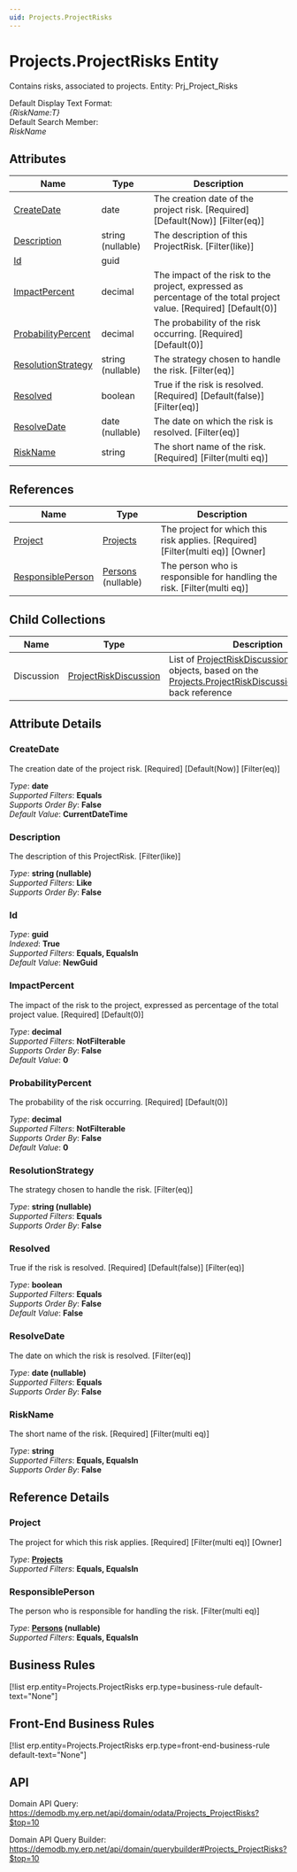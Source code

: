 ```yaml
---
uid: Projects.ProjectRisks
---
```

# Projects.ProjectRisks Entity

Contains risks, associated to projects. Entity: Prj_Project_Risks

Default Display Text Format:  
_{RiskName:T}_  
Default Search Member:  
_RiskName_  

## Attributes

| Name | Type | Description |
| ---- | ---- | --- |
| [CreateDate](Projects.ProjectRisks.md#createdate) | date | The creation date of the project risk. [Required] [Default(Now)] [Filter(eq)] 
| [Description](Projects.ProjectRisks.md#description) | string (nullable) | The description of this ProjectRisk. [Filter(like)] 
| [Id](Projects.ProjectRisks.md#id) | guid |  
| [ImpactPercent](Projects.ProjectRisks.md#impactpercent) | decimal | The impact of the risk to the project, expressed as percentage of the total project value. [Required] [Default(0)] 
| [ProbabilityPercent](Projects.ProjectRisks.md#probabilitypercent) | decimal | The probability of the risk occurring. [Required] [Default(0)] 
| [ResolutionStrategy](Projects.ProjectRisks.md#resolutionstrategy) | string (nullable) | The strategy chosen to handle the risk. [Filter(eq)] 
| [Resolved](Projects.ProjectRisks.md#resolved) | boolean | True if the risk is resolved. [Required] [Default(false)] [Filter(eq)] 
| [ResolveDate](Projects.ProjectRisks.md#resolvedate) | date (nullable) | The date on which the risk is resolved. [Filter(eq)] 
| [RiskName](Projects.ProjectRisks.md#riskname) | string | The short name of the risk. [Required] [Filter(multi eq)] 

## References

| Name | Type | Description |
| ---- | ---- | --- |
| [Project](Projects.ProjectRisks.md#project) | [Projects](Projects.Projects.md) | The project for which this risk applies. [Required] [Filter(multi eq)] [Owner] |
| [ResponsiblePerson](Projects.ProjectRisks.md#responsibleperson) | [Persons](General.Contacts.Persons.md) (nullable) | The person who is responsible for handling the risk. [Filter(multi eq)] |

## Child Collections

| Name | Type | Description |
| ---- | ---- | --- |
| Discussion | [ProjectRiskDiscussion](Projects.ProjectRiskDiscussion.md) | List of [ProjectRiskDiscussion](Projects.ProjectRiskDiscussion.md) child objects, based on the [Projects.ProjectRiskDiscussion.ProjectRisk](Projects.ProjectRiskDiscussion.md#projectrisk) back reference 


## Attribute Details

### CreateDate

The creation date of the project risk. [Required] [Default(Now)] [Filter(eq)]

_Type_: **date**  
_Supported Filters_: **Equals**  
_Supports Order By_: **False**  
_Default Value_: **CurrentDateTime**  

### Description

The description of this ProjectRisk. [Filter(like)]

_Type_: **string (nullable)**  
_Supported Filters_: **Like**  
_Supports Order By_: **False**  

### Id

_Type_: **guid**  
_Indexed_: **True**  
_Supported Filters_: **Equals, EqualsIn**  
_Default Value_: **NewGuid**  

### ImpactPercent

The impact of the risk to the project, expressed as percentage of the total project value. [Required] [Default(0)]

_Type_: **decimal**  
_Supported Filters_: **NotFilterable**  
_Supports Order By_: **False**  
_Default Value_: **0**  

### ProbabilityPercent

The probability of the risk occurring. [Required] [Default(0)]

_Type_: **decimal**  
_Supported Filters_: **NotFilterable**  
_Supports Order By_: **False**  
_Default Value_: **0**  

### ResolutionStrategy

The strategy chosen to handle the risk. [Filter(eq)]

_Type_: **string (nullable)**  
_Supported Filters_: **Equals**  
_Supports Order By_: **False**  

### Resolved

True if the risk is resolved. [Required] [Default(false)] [Filter(eq)]

_Type_: **boolean**  
_Supported Filters_: **Equals**  
_Supports Order By_: **False**  
_Default Value_: **False**  

### ResolveDate

The date on which the risk is resolved. [Filter(eq)]

_Type_: **date (nullable)**  
_Supported Filters_: **Equals**  
_Supports Order By_: **False**  

### RiskName

The short name of the risk. [Required] [Filter(multi eq)]

_Type_: **string**  
_Supported Filters_: **Equals, EqualsIn**  
_Supports Order By_: **False**  


## Reference Details

### Project

The project for which this risk applies. [Required] [Filter(multi eq)] [Owner]

_Type_: **[Projects](Projects.Projects.md)**  
_Supported Filters_: **Equals, EqualsIn**  

### ResponsiblePerson

The person who is responsible for handling the risk. [Filter(multi eq)]

_Type_: **[Persons](General.Contacts.Persons.md) (nullable)**  
_Supported Filters_: **Equals, EqualsIn**  



## Business Rules

[!list erp.entity=Projects.ProjectRisks erp.type=business-rule default-text="None"]

## Front-End Business Rules

[!list erp.entity=Projects.ProjectRisks erp.type=front-end-business-rule default-text="None"]

## API

Domain API Query:
<https://demodb.my.erp.net/api/domain/odata/Projects_ProjectRisks?$top=10>

Domain API Query Builder:
<https://demodb.my.erp.net/api/domain/querybuilder#Projects_ProjectRisks?$top=10>

